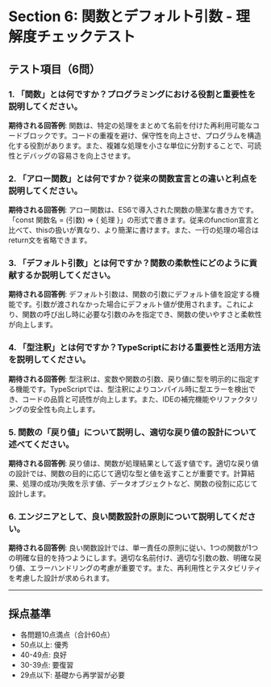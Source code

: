 # Section 6: 関数とデフォルト引数 - 理解度チェックテスト

## テスト項目（6問）

### 1. 「関数」とは何ですか？プログラミングにおける役割と重要性を説明してください。

**期待される回答例**:
関数は、特定の処理をまとめて名前を付けた再利用可能なコードブロックです。コードの重複を避け、保守性を向上させ、プログラムを構造化する役割があります。また、複雑な処理を小さな単位に分割することで、可読性とデバッグの容易さを向上させます。

### 2. 「アロー関数」とは何ですか？従来の関数宣言との違いと利点を説明してください。

**期待される回答例**:
アロー関数は、ES6で導入された関数の簡潔な書き方です。「const 関数名 = (引数) => { 処理 }」の形式で書きます。従来のfunction宣言と比べて、thisの扱いが異なり、より簡潔に書けます。また、一行の処理の場合はreturn文を省略できます。

### 3. 「デフォルト引数」とは何ですか？関数の柔軟性にどのように貢献するか説明してください。

**期待される回答例**:
デフォルト引数は、関数の引数にデフォルト値を設定する機能です。引数が渡されなかった場合にデフォルト値が使用されます。これにより、関数の呼び出し時に必要な引数のみを指定でき、関数の使いやすさと柔軟性が向上します。

### 4. 「型注釈」とは何ですか？TypeScriptにおける重要性と活用方法を説明してください。

**期待される回答例**:
型注釈は、変数や関数の引数、戻り値に型を明示的に指定する機能です。TypeScriptでは、型注釈によりコンパイル時に型エラーを検出でき、コードの品質と可読性が向上します。また、IDEの補完機能やリファクタリングの安全性も向上します。

### 5. 関数の「戻り値」について説明し、適切な戻り値の設計について述べてください。

**期待される回答例**:
戻り値は、関数が処理結果として返す値です。適切な戻り値の設計では、関数の目的に応じて適切な型と値を返すことが重要です。計算結果、処理の成功/失敗を示す値、データオブジェクトなど、関数の役割に応じて設計します。

### 6. エンジニアとして、良い関数設計の原則について説明してください。

**期待される回答例**:
良い関数設計では、単一責任の原則に従い、1つの関数が1つの明確な目的を持つようにします。適切な名前付け、適切な引数の数、明確な戻り値、エラーハンドリングの考慮が重要です。また、再利用性とテスタビリティを考慮した設計が求められます。

---

## 採点基準
- 各問題10点満点（合計60点）
- 50点以上: 優秀
- 40-49点: 良好
- 30-39点: 要復習
- 29点以下: 基礎から再学習が必要 